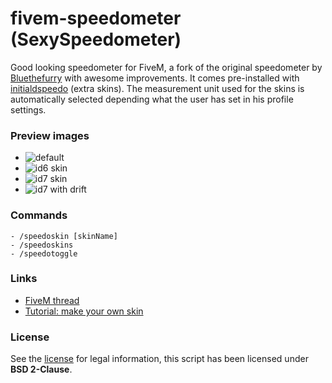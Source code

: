 # fivem-speedometer (SexySpeedometer)
Good looking speedometer for FiveM, a fork of the original speedometer by [Bluethefurry](https://github.com/Bluethefurry) with awesome improvements. It comes pre-installed with [initialdspeedo](https://github.com/Bluethefurry/initialdspeedo-fivem) (extra skins). The measurement unit used for the skins is automatically selected depending what the user has set in his profile settings.


### Preview images
- ![default](https://i.imgur.com/oEr9R2u.png)
- ![id6 skin](https://i.imgur.com/Q7tBDLX.png)
- ![id7 skin](https://i.imgur.com/Qm1hK1r.png)
- ![id7 with drift](https://i.imgur.com/FmAfdAa.png)

### Commands
```
- /speedoskin [skinName]
- /speedoskins
- /speedotoggle
```

### Links
- [FiveM thread](https://forum.fivem.net/t/release-sexyspeedometer-tacho-dashboard-elements-skins-fuel/39772)
- [Tutorial: make your own skin](https://forum.fivem.net/t/release-sexyspeedometer-tacho-dashboard-elements-skins-fuel/39772/108)

### License
See the [license](LICENSE) for legal information, this script has been licensed under **BSD 2-Clause**.